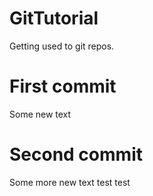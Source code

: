 # GitTutorial
Getting used to git repos.

# First commit 
Some new text 

# Second commit 
Some more new text test test

